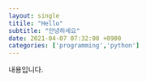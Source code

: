 ```yaml
---
layout: single
titile: "Hello"
subtitle: "안녕하세요"
date: 2021-04-07 07:32:00 +0900
categories: ['programming','python']
---
```


내용입니다.


